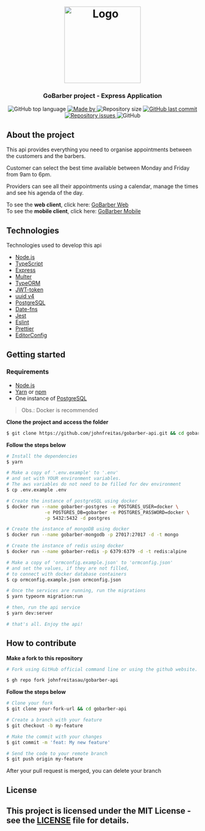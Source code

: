 <h1 align="center">
  <img alt="Logo" src="https://res.cloudinary.com/dmjx3hvs0/image/upload/v1598600445/go_barber_mpvs1p.svg" width="200px">
</h1>

<h3 align="center">
  GoBarber project - Express Application 
</h3>

<p align="center">
  <img alt="GitHub top language" src="https://img.shields.io/github/languages/top/johnfreitasau/gobarber-api?color=%23FF9000">

  <a href="https://www.linkedin.com/in/johnfreitasau/" target="_blank" rel="noopener noreferrer">
    <img alt="Made by" src="https://img.shields.io/badge/made%20by-John%20Freitas-%23FF9000">
  </a>

  <img alt="Repository size" src="https://img.shields.io/github/repo-size/johnfreitasau/gobarber-api?color=%23FF9000">

  <a href="https://github.com/johnfreitasau/gobarber-api/commits/master">
    <img alt="GitHub last commit" src="https://img.shields.io/github/last-commit/johnfreitasau/gobarber-api?color=%23FF9000">
  </a>

  <a href="https://github.com/johnfreitasau/gobarber-api/issues">
    <img alt="Repository issues" src="https://img.shields.io/github/issues/johnfreitasau/gobarber-api?color=%23FF9000">
  </a>

  <img alt="GitHub" src="https://img.shields.io/github/license/johnfreitasau/gobarber-api?color=%23FF9000">
</p>



## About the project

This api provides everything you need to organise appointments between the customers and the barbers.

Customer can select the best time available between Monday and Friday from 9am to 6pm.

Providers can see all their appointments using a calendar, manage the times and see his agenda of the day.

To see the **web client**, click here: [GoBarber Web](https://github.com/johnfreitasau/gobarber-web)<br />
To see the **mobile client**, click here: [GoBarber Mobile](https://github.com/johnfreitasau/gobarber-mobile)

## Technologies

Technologies used to develop this api

- [Node.js](https://nodejs.org/en/)
- [TypeScript](https://www.typescriptlang.org/)
- [Express](https://expressjs.com/pt-br/)
- [Multer](https://github.com/expressjs/multer)
- [TypeORM](https://typeorm.io/#/)
- [JWT-token](https://jwt.io/)
- [uuid v4](https://github.com/thenativeweb/uuidv4/)
- [PostgreSQL](https://www.postgresql.org/)
- [Date-fns](https://date-fns.org/)
- [Jest](https://jestjs.io/)
- [Eslint](https://eslint.org/)
- [Prettier](https://prettier.io/)
- [EditorConfig](https://editorconfig.org/)

## Getting started

### Requirements

- [Node.js](https://nodejs.org/en/)
- [Yarn](https://classic.yarnpkg.com/) or [npm](https://www.npmjs.com/)
- One instance of [PostgreSQL](https://www.postgresql.org/)

> Obs.: Docker is recommended

**Clone the project and access the folder**

```bash
$ git clone https://github.com/johnfreitas/gobarber-api.git && cd gobarber-api
```

**Follow the steps below**

```bash
# Install the dependencies
$ yarn

# Make a copy of '.env.example' to '.env'
# and set with YOUR environment variables.
# The aws variables do not need to be filled for dev environment
$ cp .env.example .env

# Create the instance of postgreSQL using docker
$ docker run --name gobarber-postgres -e POSTGRES_USER=docker \
              -e POSTGRES_DB=gobarber -e POSTGRES_PASSWORD=docker \
              -p 5432:5432 -d postgres

# Create the instance of mongoDB using docker
$ docker run --name gobarber-mongodb -p 27017:27017 -d -t mongo

# Create the instance of redis using docker
$ docker run --name gobarber-redis -p 6379:6379 -d -t redis:alpine

# Make a copy of 'ormconfig.example.json' to 'ormconfig.json'
# and set the values, if they are not filled,
# to connect with docker database containers
$ cp ormconfig.example.json ormconfig.json

# Once the services are running, run the migrations
$ yarn typeorm migration:run

# then, run the api service
$ yarn dev:server

# that's all. Enjoy the api!
```

## How to contribute

**Make a fork to this repository**

```bash
# Fork using GitHub official command line or using the github website.

$ gh repo fork johnfreitasau/gobarber-api
```

**Follow the steps below**

```bash
# Clone your fork
$ git clone your-fork-url && cd gobarber-api

# Create a branch with your feature
$ git checkout -b my-feature

# Make the commit with your changes
$ git commit -m 'feat: My new feature'

# Send the code to your remote branch
$ git push origin my-feature
```

After your pull request is merged, you can delete your branch

## License

This project is licensed under the MIT License - see the [LICENSE](LICENSE) file for details.
---

